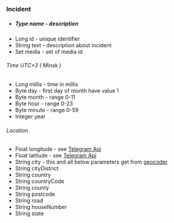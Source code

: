 ### Incident
* ##### Type name - description
* Long id - unique identifier
* String text - description about incident
* Set<Long> media - set of media id
###### Time UTC+3 ( Minsk )
* Long millis - time in millis 
* Byte day - first day of month have value 1
* Byte month - range 0-11
* Byte hour - range 0-23
* Byte minute - range 0-59
* Integer year
###### Location
* Float longitude - see [Telegram Api](https://core.telegram.org/bots/api#sendlocation)
* Float latitude - see [Telegram Api](https://core.telegram.org/bots/api#sendlocation)
* String city - this and all below parameters get from [geocoder](https://opencagedata.com/)
* String cityDistrict
* String country
* String countryCode
* String county
* String postcode
* String road
* String houseNumber
* String state